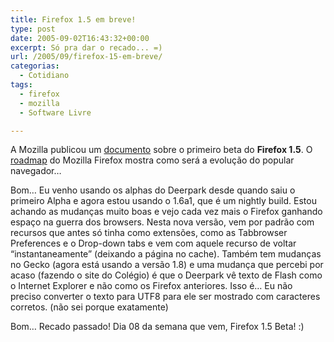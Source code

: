```yaml
---
title: Firefox 1.5 em breve!
type: post
date: 2005-09-02T16:43:32+00:00
excerpt: Só pra dar o recado... =)
url: /2005/09/firefox-15-em-breve/
categorias:
  - Cotidiano
tags:
  - firefox
  - mozilla
  - Software Livre

---
```

A Mozilla publicou um [documento][1] sobre o primeiro beta do **Firefox 1.5**. O [roadmap][2] do Mozilla Firefox mostra como será a evolução do popular navegador…

Bom… Eu venho usando os alphas do Deerpark desde quando saiu o primeiro Alpha e agora estou usando o 1.6a1, que é um nightly build. Estou achando as mudanças muito boas e vejo cada vez mais o Firefox ganhando espaço na guerra dos browsers. Nesta nova versão, vem por padrão com recursos que antes só tinha como extensões, como as Tabbrowser Preferences e o Drop-down tabs e vem com aquele recurso de voltar “instantaneamente” (deixando a página no cache). Também tem mudanças no Gecko (agora está usando a versão 1.8) e uma mudança que percebi por acaso (fazendo o site do Colégio) é que o Deerpark vê texto de Flash como o Internet Explorer e não como os Firefox anteriores. Isso é… Eu não preciso converter o texto para UTF8 para ele ser mostrado com caracteres corretos. (não sei porque exatamente)

Bom… Recado passado! Dia 08 da semana que vem, Firefox 1.5 Beta! :)

 [1]: http://developer.mozilla.org/devnews/index.php/2005/08/30/9-days-untill-15-beta/ "Clique para ver a notícia no Mozilla Developer News"
 [2]: http://www.mozilla.org/projects/firefox/roadmap.html
